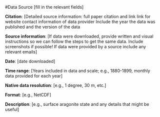 #Data Source [fill in the relevant fields] 

**Citation**: [Detailed source information: 
     full paper citation and link 
     link for website 
     contact information of data provider
     Include the year the data was published and the version of the data

**Source information**: [If data were downloaded, provide written and visual instructions so we can follow the steps to get the same data.  Include screenshots if possible!  If data were provided by a source include any relevant emails]

**Date**: [date downloaded]

**Time range**: [Years included in data and scale; e.g., 1880-1899, monthly data provided for each year] 

**Native data resolution**: [e.g., 1 degree, 30 m, etc.]   

**Format**:  [e.g., NetCDF]

**Description**:  [e.g., surface aragonite state and any details that might be useful]





